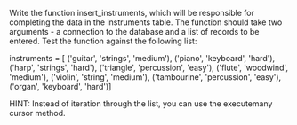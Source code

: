 Write the function insert_instruments, which will be responsible for completing the data in the instruments table. The function should take two arguments - a connection to the database and a list of records to be entered. Test the function against the following list:

instruments = [
('guitar', 'strings', 'medium'),
('piano', 'keyboard', 'hard'),
('harp', 'strings', 'hard'),
('triangle', 'percussion', 'easy'),
('flute', 'woodwind', 'medium'),
('violin', 'string', 'medium'),
('tambourine', 'percussion', 'easy'),
('organ', 'keyboard', 'hard')]

HINT: Instead of iteration through the list, you can use the executemany cursor method.